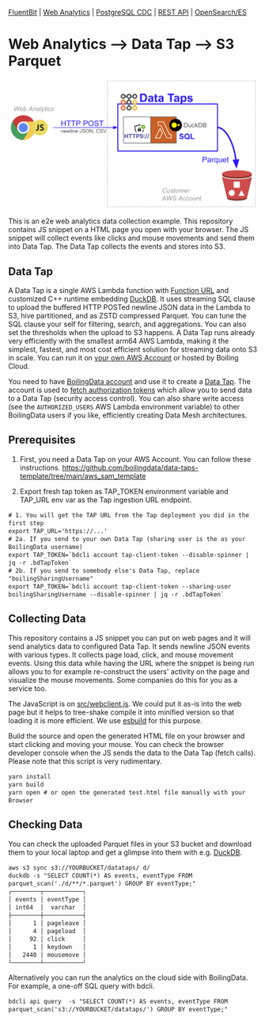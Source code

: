 [FluentBit](https://github.com/boilingdata/data-taps-fluentbit-example) | [Web Analytics](https://github.com/boilingdata/data-taps-webanalytics-example) | [PostgreSQL CDC](https://github.com/boilingdata/data-taps-postgres-cdc) | [REST API](https://github.com/boilingdata/data-taps-nycopendata-example) | [OpenSearch/ES](https://github.com/boilingdata/data-taps-opensearch-to-s3)

# Web Analytics --> Data Tap --> S3 Parquet

<p align="center">
  <img src="img/web-analytics.png" title="simple architecture">
</p>

This is an e2e web analytics data collection example. This repository contains JS snippet on a HTML page you open with your browser. The JS snippet will collect events like clicks and mouse movements and send them into Data Tap. The Data Tap collects the events and stores into S3.

## Data Tap

A Data Tap is a single AWS Lambda function with [Function URL](https://docs.aws.amazon.com/lambda/latest/dg/lambda-urls.html) and customized C++ runtime embedding [DuckDB](https://www.duckdb.org/). It uses streaming SQL clause to upload the buffered HTTP POSTed newline JSON data in the Lambda to S3, hive partitioned, and as ZSTD compressed Parquet. You can tune the SQL clause your self for filtering, search, and aggregations. You can also set the thresholds when the upload to S3 happens. A Data Tap runs already very efficiently with the smallest arm64 AWS Lambda, making it the simplest, fastest, and most cost efficient solution for streaming data onto S3 in scale. You can run it on [your own AWS Account](https://github.com/boilingdata/data-taps-template) or hosted by Boiling Cloud.

You need to have [BoilingData account](https://github.com/boilingdata/boilingdata-bdcli) and use it to create a [Data Tap](https://github.com/boilingdata/data-taps-template). The account is used to [fetch authorization tokens](https://github.com/boilingdata/data-taps-template?tab=readme-ov-file#3-get-token-and-ingestion-url-and-send-data) which allow you to send data to a Data Tap (security access control). You can also share write access (see the `AUTHORIZED_USERS` AWS Lambda environment variable) to other BoilingData users if you like, efficiently creating Data Mesh architectures.

## Prerequisites

1. First, you need a Data Tap on your AWS Account. You can follow these instructions.
   https://github.com/boilingdata/data-taps-template/tree/main/aws_sam_template

2. Export fresh tap token as TAP_TOKEN environment variable and TAP_URL env var as the Tap ingestion URL endpoint.

```shell
# 1. You will get the TAP URL from the Tap deployment you did in the first step
export TAP_URL='https://...'
# 2a. If you send to your own Data Tap (sharing user is the as your BoilingData username)
export TAP_TOKEN=`bdcli account tap-client-token --disable-spinner | jq -r .bdTapToken`
# 2b. If you send to somebody else's Data Tap, replace "boilingSharingUsername"
export TAP_TOKEN=`bdcli account tap-client-token --sharing-user boilingSharingUsername --disable-spinner | jq -r .bdTapToken`
```

## Collecting Data

This repository contains a JS snippet you can put on web pages and it will send analytics data to configured Data Tap. It sends newline JSON events with various types. It collects page load, click, and mouse movement events. Using this data while having the URL where the snippet is being run allows you to for example re-construct the users' activity on the page and visualize the mouse movements. Some companies do this for you as a service too.

The JavaScript is on [src/webclient.js](src/webclient.js). We could put it as-is into the web page but it helps to tree-shake compile it into minified version so that loading it is more efficient. We use [esbuild](https://esbuild.github.io/) for this purpose.

Build the source and open the generated HTML file on your browser and start clicking and moving your mouse. You can check the browser developer console when the JS sends the data to the Data Tap (fetch calls). Please note that this script is very rudimentary.

```shell
yarn install
yarn build
yarn open # or open the generated test.html file manually with your Browser
```

## Checking Data

You can check the uploaded Parquet files in your S3 bucket and download them to your local laptop and get a glimpse into them with e.g. [DuckDB](https://duckdb.org/).

```shell
aws s3 sync s3://YOURBUCKET/datataps/ d/
duckdb -s "SELECT COUNT(*) AS events, eventType FROM parquet_scan('./d/**/*.parquet') GROUP BY eventType;"
┌────────┬───────────┐
│ events │ eventType │
│ int64  │  varchar  │
├────────┼───────────┤
│      1 │ pageleave │
│      4 │ pageload  │
│     92 │ click     │
│      1 │ keydown   │
│   2440 │ mousemove │
└────────┴───────────┘
```

Alternatively you can run the analytics on the cloud side with BoilingData. For example, a one-off SQL query with bdcli.

```shell
bdcli api query  -s "SELECT COUNT(*) AS events, eventType FROM parquet_scan('s3://YOURBUCKET/datataps/') GROUP BY eventType;"

```
